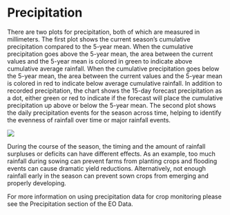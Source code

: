 # Precipitation

There are two plots for precipitation, both of which are measured in millimeters. The first 
plot shows the current season’s cumulative precipitation compared to the 5-year mean. When the 
cumulative precipitation goes above the 5-year mean, the area between the current values and 
the 5-year mean is colored in green to indicate above cumulative average rainfall. When the 
cumulative precipitation goes below the 5-year mean, the area between the current values and 
the 5-year mean is colored in red to indicate below average cumulative rainfall. In addition 
to recorded precipitation, the chart shows the 15-day forecast precipitation as a dot, either 
green or red to indicate if the forecast will place the cumulative precipitation up above or 
below the 5-year mean. The second plot shows the daily precipitation events for the season 
across time, helping to identify the evenness of rainfall over time or major rainfall events.

![](../../images/agmet/precipitation.jpg)

During the course of the season, the timing and the amount of rainfall surpluses or deficits can 
have different effects. As an example, too much rainfall during sowing can prevent farms from 
planting crops and flooding events can cause dramatic yield reductions. Alternatively, not enough 
rainfall early in the season can prevent sown crops from emerging and properly developing.

For more information on using precipitation data for crop monitoring please see the Precipitation 
section of the EO Data.